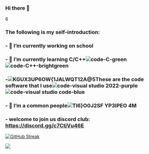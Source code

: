### Hi there 👋
6
### The following is my self-introduction:

### - 🔭 I’m currently working on school
### - 🌱 I’m currently learning C/C++![code-C-green](https://user-images.githubusercontent.com/122256279/236675660-533ccecb-1ed0-48eb-aba0-8e0a6ad13656.svg)![code-C++-brightgreen](https://user-images.githubusercontent.com/122256279/236675669-7089118c-3a1c-4e87-b7f6-deb5582520bd.svg)


### -![KGUX3UP6OW{1JALWQT12A@5](https://user-images.githubusercontent.com/122256279/236675752-ec2f201b-0d57-4f9d-9887-4d6db94f56f4.png)These are the code software that I use![code-visual studio 2022-purple](https://user-images.githubusercontent.com/122256279/236675787-e5ae61c0-cab8-4875-9fb6-83532b1fd0d9.svg)![code-visual studio code-blue](https://user-images.githubusercontent.com/122256279/236675818-61cdeaa9-2c8a-41f6-8f15-dd72f4da3b1b.svg)



### - 👯 I’m a common people![TI6}O0J2S$F$ YP3IPEO 4M](https://user-images.githubusercontent.com/122256279/236675835-1e18264a-9116-4a34-8cda-d2cee80cd766.png)

### - welcome to join us discord club:  https://discord.gg/c7CtjVu46E
                                                                            
[![GitHub Streak](https://streak-stats.demolab.com/?user=xiaozhilvz)](https://git.io/streak-stats)

![](https://github-readme-stats.vercel.app/api?username=xiaozhilvz&theme=dark)
